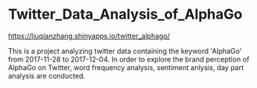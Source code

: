 # Twitter_Data_Analysis_of_AlphaGo
https://liuqianzhang.shinyapps.io/twitter_alphago/

This is a project analyzing twitter data containing the keyword 'AlphaGo' from 2017-11-28 to 2017-12-04. In order to explore the brand perception of AlphaGo on Twitter, word frequency analysis, sentiment anlysis, day part analysis are conducted.
